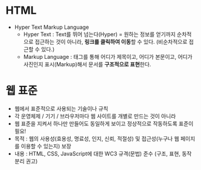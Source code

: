 # HTML

- Hyper Text Markup Language
    - Hyper Text : Text를 뛰어 넘는다(Hyper) = 원하는 정보를 얻기까지 순차적으로 접근하는 것이 아니라, **링크를 클릭하여 이동**할 수 있다. (비순차적으로 접근할 수 있다.)
    - Markup Language : 태그를 통해 어디가 제목이고, 어디가 본문이고, 어디가 사진인지 표시(Markup)해서 문서를 **구조적으로 표현**한다.

# 웹 표준

- 웹에서 표준적으로 사용되는 기술이나 규칙
- 각 운영체제 / 기기 / 브라우저마다 웹 사이트를 개별로 만드는 것이 아니라
- 웹 표준을 지켜서 하나만 만들어도 동일하게 보이고 정상적으로 작동하도록 표준이 필요!
- 목적 : 웹의 사용성(효용성, 명료성, 인지, 신뢰, 적절성) 및 접근성(누구나 웹 페이지를 이용할 수 있는지) 보장
- 내용 : HTML, CSS, JavaScript에 대한 WC3 규격(문법) 준수 (구조, 표현, 동작 분리 권고)